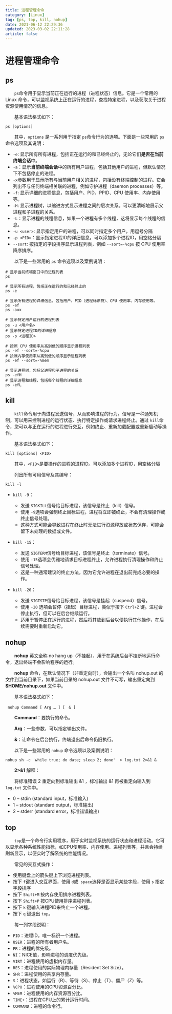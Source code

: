 ```yaml
---
title: 进程管理命令
category: [Linux]
tag: [ps, top, kill, nohup]
date: 2021-06-12 22:29:36
updated: 2023-03-02 22:11:28
article: false
---
```


# 进程管理命令

## ps

　　​`ps`​ 命令用于显示当前正在运行的进程（进程状态）信息。它是一个常用的 Linux 命令，可以监视系统上正在运行的进程，查找特定进程，以及获取关于进程资源使用情况的信息。

　　基本语法格式如下：

```shell
ps [options]
```

　　其中，`options`​ 是一系列用于指定 `ps`​ 命令行为的选项。下面是一些常用的 `ps`​ 命令选项及其说明：

* ​`-e`​: 显示所有所有进程，包括正在运行的和已经终止的，无论它们**是否在当前终端会话**中。
* ​`-a`​：显示**当前终端会话**中的所有用户进程，包括其他用户的进程，但默认情况下不包括停止的进程。
* ​`-x`​ 参数用于显示所有与当前用户相关的进程，包括没有终端控制的进程。它会列出不与任何终端相关联的进程，例如守护进程（daemon processes）等。
* ​`-f`​: 显示详细的进程信息，包括用户、PID、PPID、CPU 使用率、内存使用等。
* ​`-H`​: 显示进程树，以缩进方式显示进程之间的层次关系。可以更清晰地展示父进程和子进程的关系。
* ​`-L`​：显示进程的线程信息，如果一个进程有多个线程，这将显示每个线程的信息。
* ​`-u <user>`​: 显示指定用户的进程，可以同时指定多个用户，用逗号分隔
* ​`-p <PID>`​：显示指定进程ID的详细信息，可以添加多个进程ID，用空格分隔
* ​`--sort`​: 按指定的字段排序显示进程列表，例如 `--sort=-%cpu`​ 按 CPU 使用率降序排序。

　　以下是一些常用的 `ps`​ 命令选项以及案例说明：

```shell
# 显示当前终端窗口中的进程列表
ps

# 显示所有进程，包括正在运行的和已经终止的
ps -e

# 显示所有进程的详细信息，包括用户、PID（进程标识符）、CPU 使用率、内存使用等。
ps -ef
ps -aux

# 显示特定用户运行的进程列表
ps -u <用户名>
# 显示特定进程ID的详细信息
ps -p <进程ID>

# 按照 CPU 使用率从高到低的顺序显示进程列表
ps -ef --sort=-%cpu
# 按照内存使用率从高到低的顺序显示进程列表
ps -ef --sort=-%mem

# 显示进程树，包括父进程和子进程的关系
ps -efH
# 显示进程和线程，包括每个线程的详细信息
ps -efL
```

## kill

　　`kill`​ 命令用于向进程发送信号，从而影响进程的行为。信号是一种通知机制，可以用来控制进程的运行状态、执行特定操作或请求进程终止。通过 `kill`​ 命令，您可以与正在运行的进程进行交互，例如终止、重新加载配置或重新启动等操作。

　　基本语法格式如下：

```shell
kill [options] <PID>
```

　　其中，`<PID>`​ 是要操作的进程的进程ID。可以添加多个进程ID，用空格分隔

　　列出所有可用信号及其编号：

```shell
kill -l
```

* ​`kill -9`​​：

  * 发送 `SIGKILL`​ 信号给目标进程，该信号是终止（kill）信号。
  * 使用 `-9`​​ 选项会强制终止目标进程，进程将立即被终止，不会有清理操作或终止信号处理。
  * 这种方式可能会导致进程在终止时无法进行资源释放或状态保存，可能会留下未处理的数据或文件。
* ​`kill -15`​​：

  * 发送 `SIGTERM`​ 信号给目标进程，该信号是终止（terminate）信号。
  * 使用 `-15`​​ 选项会优雅地请求目标进程终止，允许进程执行清理操作和终止信号处理。
  * 这是一种通常建议的终止方法，因为它允许进程在退出前完成必要的操作。
* ​`kill -20`​：

  * 发送 `SIGTSTP`​ 信号给目标进程，该信号是挂起（suspend）信号。
  * 使用 `-20`​ 选项会暂停（挂起）目标进程，类似于按下 `Ctrl+Z`​ 键。进程会停止执行，但可以在后台继续运行。
  * 适用于暂停正在运行的进程，然后将其放到后台以便执行其他操作，在后续需要时重新启动它。

## nohup

　　**nohup** 英文全称 no hang up（不挂起），用于在系统后台不挂断地运行命令，退出终端不会影响程序的运行。

　　**nohup** 命令，在默认情况下（非重定向时），会输出一个名叫 nohup.out 的文件到当前目录下，如果当前目录的 nohup.out 文件不可写，输出重定向到 **$HOME/nohup.out** 文件中。

　　基本语法格式如下：

```shell
 nohup Command [ Arg … ] [　& ]
```

　　**Command**：要执行的命令。

　　**Arg**：一些参数，可以指定输出文件。

　　**&amp;**：让命令在后台执行，终端退出后命令仍旧执行。

　　以下是一些常用的 `nohup`​ 命令选项以及案例说明：

```shell
nohup sh -c 'while true; do date; sleep 2; done'  > log.txt 2>&1 &
```

　　**2&gt;&amp;1** 解释：

　　将标准错误 2 重定向到标准输出 &1 ，标准输出 &1 再被重定向输入到 `log.txt`​ 文件中。

* 0 – stdin (standard input，标准输入)
* 1 – stdout (standard output，标准输出)
* 2 – stderr (standard error，标准错误输出)

## top

　　​`top`​ 是一个命令行实用程序，用于实时监视系统的运行状态和进程活动。它可以显示各种系统性能指标，如CPU使用率、内存使用、进程列表等，并且会持续刷新显示，以便实时了解系统的性能情况。

　　常见的交互式操作：

* 使用键盘上的箭头键上下浏览进程列表。
* 按下 `f`​键进入交互界面，使用 `d`​或`​ space`​选择是否显示某些字段，使用 `s`​ 指定字段排序
* 按下 `Shift+M`​ 按内存使用排序进程列表。
* 按下 `Shift+P`​ 按CPU使用排序进程列表。
* 按下 `k`​ 键输入进程PID来终止一个进程。
* 按下 `q`​ 键退出 `top`​。

　　每一列字段说明：

* ​`PID`​：进程ID，唯一标识一个进程。
* ​`USER`​：进程的所有者用户名。
* ​`PR`​：进程的优先级。
* ​`NI`​：NICE值，影响进程的调度优先级。
* ​`VIRT`​：进程使用的虚拟内存量。
* ​`RES`​：进程使用的实际物理内存量（Resident Set Size）。
* ​`SHR`​：进程使用的共享内存量。
* ​`S`​：进程状态，如运行（R）、等待（S）、停止（T）、僵尸（Z）等。
* ​`%CPU`​：进程使用的CPU资源百分比。
* ​`%MEM`​：进程使用的内存资源百分比。
* ​`TIME+`​：进程在CPU上的累计运行时间。
* ​`COMMAND`​：进程的命令行。
